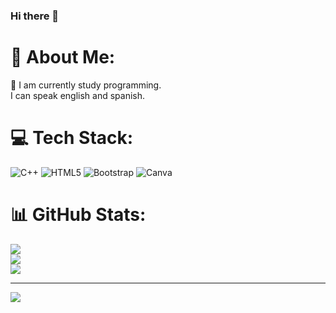 ### Hi there 👋

# 💫 About Me:
🔭 I am currently study programming.<br>I can speak english and spanish.<br>


# 💻 Tech Stack:
![C++](https://img.shields.io/badge/c++-%2300599C.svg?style=for-the-badge&logo=c%2B%2B&logoColor=white) ![HTML5](https://img.shields.io/badge/html5-%23E34F26.svg?style=for-the-badge&logo=html5&logoColor=white) ![Bootstrap](https://img.shields.io/badge/bootstrap-%238511FA.svg?style=for-the-badge&logo=bootstrap&logoColor=white) ![Canva](https://img.shields.io/badge/Canva-%2300C4CC.svg?style=for-the-badge&logo=Canva&logoColor=white)
# 📊 GitHub Stats:
![](https://github-readme-stats.vercel.app/api?username=Kathee122&theme=dark&hide_border=false&include_all_commits=false&count_private=false)<br/>
![](https://github-readme-streak-stats.herokuapp.com/?user=Kathee122&theme=dark&hide_border=false)<br/>
![](https://github-readme-stats.vercel.app/api/top-langs/?username=Kathee122&theme=dark&hide_border=false&include_all_commits=false&count_private=false&layout=compact)

---
[![](https://visitcount.itsvg.in/api?id=Kathee122&icon=0&color=0)](https://visitcount.itsvg.in)

<!-- Proudly created with GPRM ( https://gprm.itsvg.in ) -->

